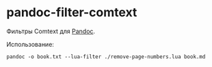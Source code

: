 # pandoc-filter-comtext

Фильтры Comtext для [Pandoc](https://pandoc.org/).

Использование:

```
pandoc -o book.txt --lua-filter ./remove-page-numbers.lua book.md
```